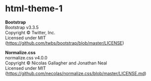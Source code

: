 # html-theme-1

<strong>Bootstrap</strong><br>
Bootstrap v3.3.5<br>
Copyright © Twitter, Inc.<br>
Licensed under MIT (https://github.com/twbs/bootstrap/blob/master/LICENSE)<br>

<strong>Normalize.css</strong><br>
normalize.css v4.0.0<br>
Copyright © Nicolas Gallagher and Jonathan Neal<br>
Licensed under MIT (https://github.com/necolas/normalize.css/blob/master/LICENSE.md)